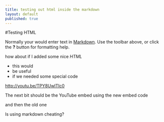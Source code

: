 ```yaml
---
title: testing out html inside the markdown
layout: default
published: true
---
```


#Testing HTML

Normally your would enter text in [Markdown](http://daringfireball.net/projects/markdown/). Use the toolbar above, or click the **?** button for formatting help.

<p>how about if I added some nice <em>HTML</em></p>
<ul>
	<li>this would</li>
    <li>be useful</li>
    <li>if we needed some special code</li>
</ul>

http://youtu.be/TPY8UwlTIc0

The next bit should be the YouTube embed using the new embed code
<!--
<iframe width="560" height="315" src="//www.youtube.com/embed/TPY8UwlTIc0" frameborder="0" allowfullscreen></iframe>
-->

and then the old one
<!--
<object width="560" height="315"><param name="movie" value="//www.youtube.com/v/TPY8UwlTIc0?version=3&amp;hl=en_GB"></param><param name="allowFullScreen" value="true"></param><param name="allowscriptaccess" value="always"></param><embed src="//www.youtube.com/v/TPY8UwlTIc0?version=3&amp;hl=en_GB" type="application/x-shockwave-flash" width="560" height="315" allowscriptaccess="always" allowfullscreen="true"></embed></object>
-->

Is using markdown cheating?
